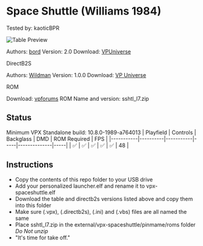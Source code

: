 # Space Shuttle (Williams 1984)
Tested by: kaoticBPR

![Table Preview](https://vpuniverse.com/screenshots/monthly_2022_05/FS.jpg.e3d73be57b1a87d5a5b791e3adbce6d0.jpg)

Authors: [bord](https://vpuniverse.com/profile/9265-bord/)
Version: 2.0
Download: [VPUniverse](https://vpuniverse.com/files/file/7492-space-shuttle-williams-1984/)

DirectB2S

Authors: [Wildman](https://vpuniverse.com/profile/5-wildman/)
Version: 1.0.0
Download: [VP Universe](https://vpuniverse.com/files/file/5715-space-shuttle-williams-1984/)

ROM

Download: [vpforums](https://www.vpforums.org/index.php?app=downloads&showfile=887)
ROM Name and version: sshtl_l7.zip

## Status 

Minimum VPX Standalone build: 10.8.0-1989-a764013
| Playfield | Controls | Backglass | DMD | ROM Required | FPS | 
|-----------|----------|-----------|-----|--------------|-----|
| :white_check_mark: | :white_check_mark: | :white_check_mark: | :white_check_mark: | :white_check_mark: | 48 |

## Instructions

- Copy the contents of this repo folder to your USB drive
- Add your personalized launcher.elf and rename it to vpx-spaceshuttle.elf
- Download the table and directb2s versions listed above and copy them into this folder
- Make sure (.vpx), (.directb2s), (.ini) and (.vbs) files are all named the same
- Place sshtl_l7.zip in the external/vpx-spaceshuttle/pinmame/roms folder *Do Not unzip*
- "It's time for take off."


